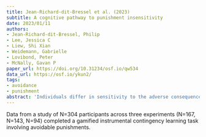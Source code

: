 ```yaml
---
title: Jean-Richard-dit-Bressel et al. (2023)
subtitle: A cognitive pathway to punishment insensitivity
date: 2023/01/11
authors:
- Jean-Richard-dit-Bressel, Philip
- Lee, Jessica C
- Liew, Shi Xian
- Weidemann, Gabrielle
- Lovibond, Peter
- McNally, Gavan P
paper_url: https://doi.org/10.31234/osf.io/qw534
data_url: https://osf.io/ykun2/
tags:
- avoidance
- punishment
abstract: 'Individuals differ in sensitivity to the adverse consequences of their actions, leading some to persist in maladaptive behaviours. Two pathways have been identified for this insensitivity: a motivational pathway based on reward valuation and a behavioural pathway based on stimulus–response mechanisms. Here we identify a third, cognitive pathway based on differences in punishment knowledge. Exposed to identical punishment contingencies, some people (Sensitive) form correct causal beliefs that guide their behaviour to avoid punishment, whereas others form incorrect causal beliefs that lead them to earn punishment. Incorrect causal beliefs were not inherently problematic, many individuals benefited from information about why punishment was occurring, revaluing their actions and changing their behaviour (Unaware). However, we identify one condition where incorrect causal beliefs can be problematic: when punishment is infrequent. Under this condition, more individuals showed detrimental patterns of behaviour that resisted information-driven updating (Compulsive). For these individuals, rare punishment inoculated behavioural preferences against cognitive and behavioural updating.'
---
```


Data from a study of N=304 participants across three experiments (N=167, N=143, N=94) completed a gamified instrumental contingency learning task involving avoidable punishments.
